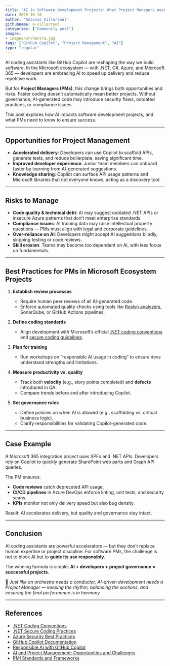 ```yaml
---
title: "AI in Software Development Projects: What Project Managers need to know"
date: 2025-10-10
author: "Antonio Villarruel"
githubname: a-villarruel
categories: ["Community post"]
images:
- images/orchestra.jpg
tags: ["GitHub Copilot", "Project Management", "AI"]
type: "regular"
---
```


AI coding assistants like GitHub Copilot are reshaping the way we build software. In the Microsoft ecosystem — with .NET, C#, Azure, and Microsoft 365 — developers are embracing AI to speed up delivery and reduce repetitive work.

But for **Project Managers (PMs)**, this change brings both opportunities and risks. Faster coding doesn’t automatically mean better projects. Without governance, AI-generated code may introduce security flaws, outdated practices, or compliance issues.

This post explores how AI impacts software development projects, and what PMs need to know to ensure success.

---

## Opportunities for Project Management

- **Accelerated delivery**: Developers can use Copilot to scaffold APIs, generate tests, and reduce boilerplate, saving significant time.  
- **Improved developer experience**: Junior team members can onboard faster by learning from AI-generated suggestions.  
- **Knowledge sharing**: Copilot can surface API usage patterns and Microsoft libraries that not everyone knows, acting as a discovery tool.  

---

## Risks to Manage

- **Code quality & technical debt**: AI may suggest outdated .NET APIs or insecure Azure patterns that don’t meet enterprise standards.  
- **Compliance issues**: AI training data may raise intellectual property questions — PMs must align with legal and corporate guidelines.  
- **Over-reliance on AI**: Developers might accept AI suggestions blindly, skipping testing or code reviews.  
- **Skill erosion**: Teams may become too dependent on AI, with less focus on fundamentals.  

---

## Best Practices for PMs in Microsoft Ecosystem Projects

1. **Establish review processes**  
   - Require human peer reviews of all AI-generated code.  
   - Enforce automated quality checks using tools like [Roslyn analyzers](https://learn.microsoft.com/dotnet/fundamentals/code-analysis/overview), SonarQube, or GitHub Actions pipelines.  

2. **Define coding standards**  
   - Align development with Microsoft’s official [.NET coding conventions](https://learn.microsoft.com/dotnet/csharp/fundamentals/coding-style/coding-conventions) and [secure coding guidelines](https://learn.microsoft.com/dotnet/standard/security/).  

3. **Plan for training**  
   - Run workshops on “responsible AI usage in coding” to ensure devs understand strengths and limitations.  

4. **Measure productivity vs. quality**  
   - Track both **velocity** (e.g., story points completed) and **defects** introduced in QA.  
   - Compare trends before and after introducing Copilot.  

5. **Set governance rules**  
   - Define policies on when AI is allowed (e.g., scaffolding vs. critical business logic).  
   - Clarify responsibilities for validating Copilot-generated code.  

---

## Case Example
A Microsoft 365 integration project uses SPFx and .NET APIs. Developers rely on Copilot to quickly generate SharePoint web parts and Graph API queries.  

The PM ensures:  
- **Code reviews** catch deprecated API usage.  
- **CI/CD pipelines** in Azure DevOps enforce linting, unit tests, and security scans.  
- **KPIs** monitor not only delivery speed but also bug density.  

Result: AI accelerates delivery, but quality and governance stay intact.  

---

## Conclusion
AI coding assistants are powerful accelerators — but they don’t replace human expertise or project discipline. For software PMs, the challenge is not to block AI but to **guide its use responsibly**.  

The winning formula is simple: **AI + developers + project governance = successful projects**.  

🎼 *Just like an orchestra needs a conductor, AI-driven development needs a Project Manager — keeping the rhythm, balancing the sections, and ensuring the final performance is in harmony.*  

---

## References

- [.NET Coding Conventions](https://learn.microsoft.com/dotnet/csharp/fundamentals/coding-style/coding-conventions)  
- [.NET Secure Coding Practices](https://learn.microsoft.com/dotnet/standard/security/)  
- [Azure Security Best Practices](https://learn.microsoft.com/azure/security/fundamentals/best-practices-and-patterns)  
- [GitHub Copilot Documentation](https://docs.github.com/copilot)  
- [Responsible AI with GitHub Copilot](https://github.blog/2023-02-14-github-copilot-responsible-ai-principles/)  
- [AI and Project Management: Opportunities and Challenges](https://www.pmi.org/learning/library/ai-project-management-12844)  
- [PMI Standards and Frameworks](https://www.pmi.org/standards)  